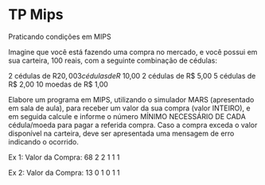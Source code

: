 # TP Mips
Praticando condições em MIPS

Imagine que você está fazendo uma compra no mercado, e você possui em sua carteira, 100 reais, com a seguinte combinação de cédulas:

2 cédulas de R$20,00
3 cédulas de R$ 10,00
2 cédulas de R$ 5,00
5 cédulas de R$ 2,00
10 moedas de R$ 1,00

Elabore um programa em MIPS, utilizando o simulador MARS (apresentado em sala de aula), para receber um valor da sua compra (valor INTEIRO), e em seguida calcule e informe o número MÍNIMO NECESSÁRIO DE CADA cédula/moeda para pagar a referida compra. Caso a compra exceda o valor disponível na carteira, deve ser apresentada uma mensagem de erro indicando o ocorrido.

Ex 1:
Valor da Compra: 68
2 2 1 1 1

Ex 2:
Valor da Compra: 13
0 1 0 1 1
